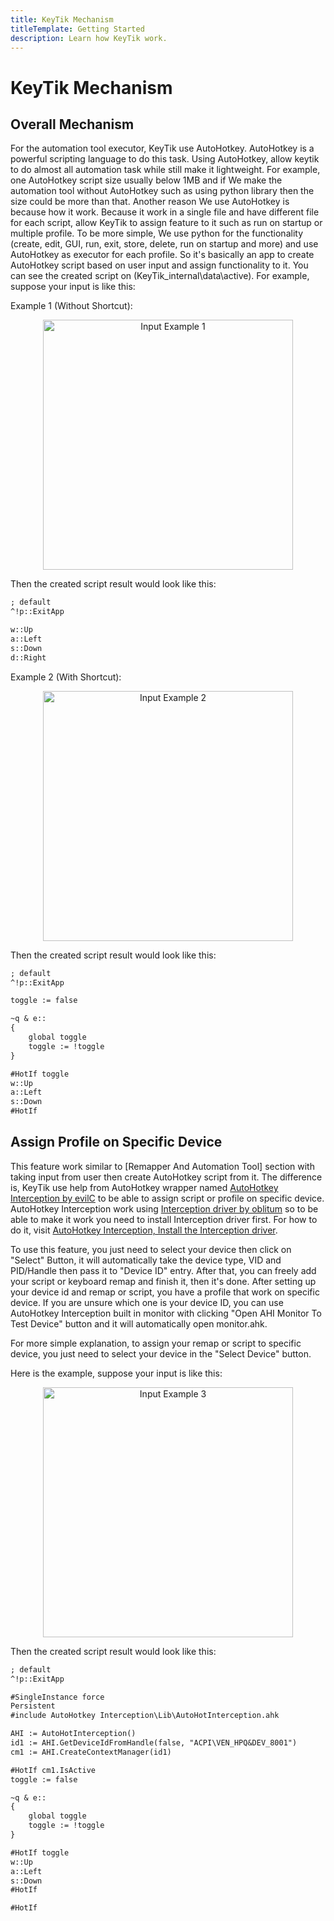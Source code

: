 ```yaml
---
title: KeyTik Mechanism
titleTemplate: Getting Started
description: Learn how KeyTik work.
---
```


# KeyTik Mechanism

## Overall Mechanism
For the automation tool executor, KeyTik use AutoHotkey. AutoHotkey is a powerful scripting language to do this task. Using AutoHotkey, allow keytik to do almost all automation task while still make it lightweight. For example, one AutoHotkey script size usually below 1MB and if We make the automation tool without AutoHotkey such as using python library then the size could be more than that. Another reason We use AutoHotkey is because how it work. Because it work in a single file and have different file for each script, allow KeyTik to assign feature to it such as run on startup or multiple profile.
To be more simple, We use python for the functionality (create, edit, GUI, run, exit, store, delete, run on startup and more) and use AutoHotkey as executor for each profile. So it's basically an app to create AutoHotkey script based on user input and assign functionality to it. You can see the created script on (KeyTik\_internal\data\active). For example, suppose your input is like this:

Example 1 (Without Shortcut):
<p align="center">
  <img src="/docs/getting-started/mechanism/Example1.png" alt="Input Example 1" width="400" />
</p>

Then the created script result would look like this:
```txt
; default
^!p::ExitApp

w::Up
a::Left
s::Down
d::Right
```

Example 2 (With Shortcut):
<p align="center">
  <img src="/docs/getting-started/mechanism/Example2.png" alt="Input Example 2" width="400" />
</p>

Then the created script result would look like this:
```txt
; default
^!p::ExitApp

toggle := false

~q & e::
{
    global toggle
    toggle := !toggle
}

#HotIf toggle
w::Up
a::Left
s::Down
#HotIf
```

<Adsense />

## Assign Profile on Specific Device
This feature work similar to [Remapper And Automation Tool] section with taking input from user then create AutoHotkey script from it. The difference is, KeyTik use help from AutoHotkey wrapper named [AutoHotkey Interception by evilC](https://github.com/evilC/AutoHotInterception) to be able to assign script or profile on specific device. AutoHotkey Interception work using [Interception driver by oblitum](https://github.com/oblitum/Interception) so to be able to make it work you need to install Interception driver first. For how to do it, visit [AutoHotkey Interception, Install the Interception driver](https://github.com/evilC/AutoHotInterception?tab=readme-ov-file#install-the-intereception-driver).

To use this feature, you just need to select your device then click on "Select" Button, it will automatically take the device type, VID and PID/Handle then pass it to "Device ID" entry. After that, you can freely add your script or keyboard remap and finish it, then it's done. After setting up your device id and remap or script, you have a profile that work on specific device. If you are unsure which one is your device ID, you can use AutoHotkey Interception built in monitor with clicking "Open AHI Monitor To Test Device" button and it will automatically open monitor.ahk.

For more simple explanation, to assign your remap or script to specific device, you just need to select your device in the "Select Device" button.

Here is the example, suppose your input is like this:
<p align="center">
  <img src="/docs/getting-started/mechanism/Example3.png" alt="Input Example 3" width="400" />
</p>

Then the created script result would look like this:
```txt
; default
^!p::ExitApp

#SingleInstance force
Persistent
#include AutoHotkey Interception\Lib\AutoHotInterception.ahk

AHI := AutoHotInterception()
id1 := AHI.GetDeviceIdFromHandle(false, "ACPI\VEN_HPQ&DEV_8001")
cm1 := AHI.CreateContextManager(id1)

#HotIf cm1.IsActive
toggle := false

~q & e::
{
    global toggle
    toggle := !toggle
}

#HotIf toggle
w::Up
a::Left
s::Down
#HotIf

#HotIf
```

<Adsense />
